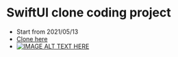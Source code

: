 # SwiftUI clone coding project
 - Start from 2021/05/13
 - [Clone here](https://www.youtube.com/watch?v=LiWtjXLlhYw&amp;list=PLgOlaPUIbynqyJHiTEv7CFaXd8g5jtogT)
 - [![IMAGE ALT TEXT HERE](https://www.youtube.com/watch?v=LiWtjXLlhYw&amp;list=PLgOlaPUIbynqyJHiTEv7CFaXd8g5jtogT)](https://www.youtube.com/watch?v=LiWtjXLlhYw&amp;list=PLgOlaPUIbynqyJHiTEv7CFaXd8g5jtogT)
